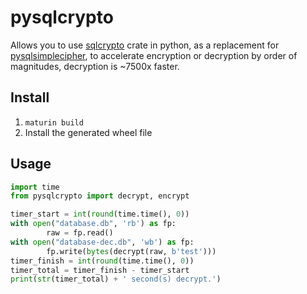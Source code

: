 # pysqlcrypto
Allows you to use [sqlcrypto](https://github.com/PizzaCrust/sqlcrypto) crate in python, as a replacement for [pysqlsimplecipher](https://github.com/bssthu/pysqlsimplecipher), to accelerate encryption or decryption by order of magnitudes, decryption is ~7500x faster.

## Install
1. `maturin build`
2. Install the generated wheel file

## Usage
```python
import time
from pysqlcrypto import decrypt, encrypt

timer_start = int(round(time.time(), 0))
with open("database.db", 'rb') as fp:
        raw = fp.read()
with open("database-dec.db", 'wb') as fp:
        fp.write(bytes(decrypt(raw, b'test')))
timer_finish = int(round(time.time(), 0))
timer_total = timer_finish - timer_start
print(str(timer_total) + ' second(s) decrypt.')
```